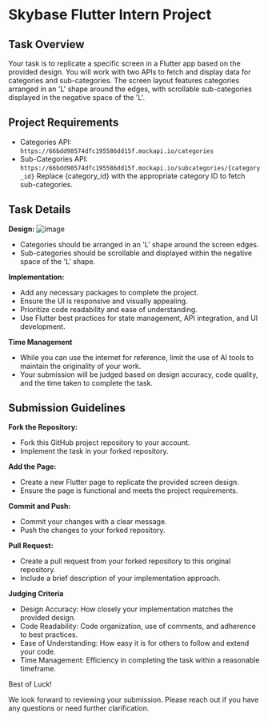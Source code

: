 # Skybase Flutter Intern Project

## Task Overview
Your task is to replicate a specific screen in a Flutter app based on the provided design. You will work with two APIs to fetch and display data for categories and sub-categories. The screen layout features categories arranged in an 'L' shape around the edges, with scrollable sub-categories displayed in the negative space of the 'L'.

## Project Requirements
- Categories API: `https://66bdd98574dfc195586dd15f.mockapi.io/categories`
- Sub-Categories API: `https://66bdd98574dfc195586dd15f.mockapi.io/subcategories/{category_id}`
Replace {category_id} with the appropriate category ID to fetch sub-categories.

## Task Details

**Design:**
![image](https://github.com/user-attachments/assets/b01e33a8-d1ff-4dbd-97cc-99a7afb4a560)

- Categories should be arranged in an 'L' shape around the screen edges.
- Sub-categories should be scrollable and displayed within the negative space of the 'L' shape.

**Implementation:**
- Add any necessary packages to complete the project.
- Ensure the UI is responsive and visually appealing.
- Prioritize code readability and ease of understanding.
- Use Flutter best practices for state management, API integration, and UI development.
  
**Time Management**
- While you can use the internet for reference, limit the use of AI tools to maintain the originality of your work.
- Your submission will be judged based on design accuracy, code quality, and the time taken to complete the task.
  
## Submission Guidelines

**Fork the Repository:**
- Fork this GitHub project repository to your account.
- Implement the task in your forked repository.
  
**Add the Page:**
- Create a new Flutter page to replicate the provided screen design.
- Ensure the page is functional and meets the project requirements.
  
**Commit and Push:**
- Commit your changes with a clear message.
- Push the changes to your forked repository.

**Pull Request:**
- Create a pull request from your forked repository to this original repository.
- Include a brief description of your implementation approach.

**Judging Criteria**
- Design Accuracy: How closely your implementation matches the provided design.
- Code Readability: Code organization, use of comments, and adherence to best practices.
- Ease of Understanding: How easy it is for others to follow and extend your code.
- Time Management: Efficiency in completing the task within a reasonable timeframe.

Best of Luck!

We look forward to reviewing your submission. Please reach out if you have any questions or need further clarification.

